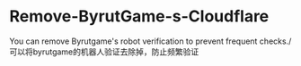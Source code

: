 # Remove-ByrutGame-s-Cloudflare
You can remove Byrutgame's robot verification to prevent frequent checks./可以将byrutgame的机器人验证去除掉，防止频繁验证
